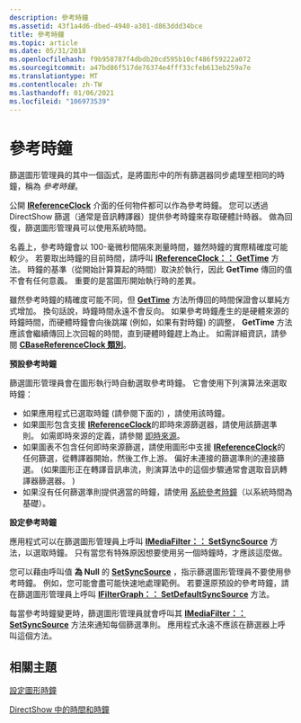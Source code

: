 ```yaml
---
description: 參考時鐘
ms.assetid: 43f1a4d6-dbed-4940-a301-d863ddd34bce
title: 參考時鐘
ms.topic: article
ms.date: 05/31/2018
ms.openlocfilehash: f9b958787f4dbdb20cd595b10cf486f59222a072
ms.sourcegitcommit: a47bd86f517de76374e4fff33cfeb613eb259a7e
ms.translationtype: MT
ms.contentlocale: zh-TW
ms.lasthandoff: 01/06/2021
ms.locfileid: "106973539"
---
```

# <a name="reference-clocks"></a>參考時鐘

篩選圖形管理員的其中一個函式，是將圖形中的所有篩選器同步處理至相同的時鐘，稱為 *參考時鐘*。

公開 [**IReferenceClock**](/windows/desktop/api/Strmif/nn-strmif-ireferenceclock) 介面的任何物件都可以作為參考時鐘。 您可以透過 DirectShow 篩選（通常是音訊轉譯器）提供參考時鐘來存取硬體計時器。 做為回復，篩選圖形管理員可以使用系統時間。

名義上，參考時鐘會以 100-毫微秒間隔來測量時間，雖然時鐘的實際精確度可能較少。 若要取出時鐘的目前時間，請呼叫 [**IReferenceClock：： GetTime**](/windows/desktop/api/Strmif/nf-strmif-ireferenceclock-gettime) 方法。 時鐘的基準（從開始計算算起的時間）取決於執行，因此 **GetTime** 傳回的值不會有任何意義。 重要的是當圖形開始執行時的差異。

雖然參考時鐘的精確度可能不同，但 [**GetTime**](/windows/desktop/api/Strmif/nf-strmif-ireferenceclock-gettime) 方法所傳回的時間保證會以單純方式增加。 換句話說，時鐘時間永遠不會反向。 如果參考時鐘產生的是硬體來源的時鐘時間，而硬體時鐘會向後跳躍 (例如，如果有對時鐘) 的調整， **GetTime** 方法應該會繼續傳回上次回報的時間，直到硬體時鐘趕上為止。 如需詳細資訊，請參閱 [**CBaseReferenceClock 類別**](cbasereferenceclock.md)。

**預設參考時鐘**

篩選圖形管理員會在圖形執行時自動選取參考時鐘。 它會使用下列演算法來選取時鐘：

-   如果應用程式已選取時鐘 (請參閱下面的) ，請使用該時鐘。
-   如果圖形包含支援 [**IReferenceClock**](/windows/desktop/api/Strmif/nn-strmif-ireferenceclock)的即時來源篩選器，請使用該篩選準則。 如需即時來源的定義，請參閱 [即時來源](live-sources.md)。
-   如果圖表不包含任何即時來源篩選，請使用圖形中支援 [**IReferenceClock**](/windows/desktop/api/Strmif/nn-strmif-ireferenceclock)的任何篩選，從轉譯器開始，然後工作上游。 偏好未連接的篩選準則的連接篩選。  (如果圖形正在轉譯音訊串流，則演算法中的這個步驟通常會選取音訊轉譯器篩選器。 ) 
-   如果沒有任何篩選準則提供適當的時鐘，請使用 [系統參考時鐘](system-reference-clock.md)（以系統時間為基礎）。

**設定參考時鐘**

應用程式可以在篩選圖形管理員上呼叫 [**IMediaFilter：： SetSyncSource**](/windows/desktop/api/Strmif/nf-strmif-imediafilter-setsyncsource) 方法，以選取時鐘。 只有當您有特殊原因想要使用另一個時鐘時，才應該這麼做。

您可以藉由呼叫值 **為 Null** 的 [**SetSyncSource**](/windows/desktop/api/Strmif/nf-strmif-imediafilter-setsyncsource) ，指示篩選圖形管理員不要使用參考時鐘。 例如，您可能會盡可能快速地處理範例。 若要還原預設的參考時鐘，請在篩選圖形管理員上呼叫 [**IFilterGraph：： SetDefaultSyncSource**](/windows/desktop/api/Strmif/nf-strmif-ifiltergraph-setdefaultsyncsource) 方法。

每當參考時鐘變更時，篩選圖形管理員就會呼叫其 [**IMediaFilter：： SetSyncSource**](/windows/desktop/api/Strmif/nf-strmif-imediafilter-setsyncsource) 方法來通知每個篩選準則。 應用程式永遠不應該在篩選器上呼叫這個方法。

## <a name="related-topics"></a>相關主題

<dl> <dt>

[設定圖形時鐘](setting-the-graph-clock.md)
</dt> <dt>

[DirectShow 中的時間和時鐘](time-and-clocks-in-directshow.md)
</dt> </dl>

 

 



